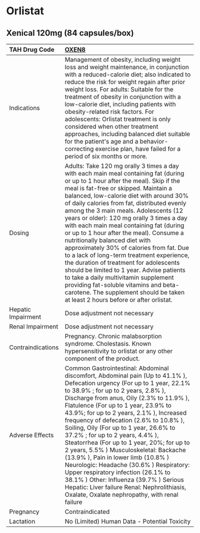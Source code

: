 # Orlistat

## Xenical 120mg (84 capsules/box)

| TAH Drug Code      | [OXEN8](https://www.tahsda.org.tw/drugs/hissearch.php?drug_code=OXEN8)                                                                                                                                                                                                                                                                                                                                                                                                                                                                                                                                                                                                                                                                                                                                                             |
|:-------------------|:-----------------------------------------------------------------------------------------------------------------------------------------------------------------------------------------------------------------------------------------------------------------------------------------------------------------------------------------------------------------------------------------------------------------------------------------------------------------------------------------------------------------------------------------------------------------------------------------------------------------------------------------------------------------------------------------------------------------------------------------------------------------------------------------------------------------------------------|
| Indications        | Management of obesity, including weight loss and weight maintenance, in conjunction with a reduced-calorie diet; also indicated to reduce the risk for weight regain after prior weight loss. For adults: Suitable for the treatment of obesity in conjunction with a low-calorie diet, including patients with obesity-related risk factors. For adolescents: Orlistat treatment is only considered when other treatment approaches, including balanced diet suitable for the patient's age and a behavior-correcting exercise plan, have failed for a period of six months or more.                                                                                                                                                                                                                                              |
| Dosing             | Adults: Take 120 mg orally 3 times a day with each main meal containing fat (during or up to 1 hour after the meal). Skip if the meal is fat-free or skipped. Maintain a balanced, low-calorie diet with around 30% of daily calories from fat, distributed evenly among the 3 main meals. Adolescents (12 years or older): 120 mg orally 3 times a day with each main meal containing fat (during or up to 1 hour after the meal). Consume a nutritionally balanced diet with approximately 30% of calories from fat. Due to a lack of long-term treatment experience, the duration of treatment for adolescents should be limited to 1 year. Advise patients to take a daily multivitamin supplement providing fat-soluble vitamins and beta-carotene. The supplement should be taken at least 2 hours before or after orlistat. |
| Hepatic Impairment | Dose adjustment not necessary                                                                                                                                                                                                                                                                                                                                                                                                                                                                                                                                                                                                                                                                                                                                                                                                      |
| Renal Impairment   | Dose adjustment not necessary                                                                                                                                                                                                                                                                                                                                                                                                                                                                                                                                                                                                                                                                                                                                                                                                      |
| Contraindications  | Pregnancy. Chronic malabsorption syndrome. Cholestasis. Known hypersensitivity to orlistat or any other component of the product.                                                                                                                                                                                                                                                                                                                                                                                                                                                                                                                                                                                                                                                                                                  |
| Adverse Effects    | Common Gastrointestinal: Abdominal discomfort, Abdominal pain (Up to 41.1% ), Defecation urgency (For up to 1 year, 22.1% to 38.9% ; for up to 2 years, 2.8% ), Discharge from anus, Oily (2.3% to 11.9% ), Flatulence (For up to 1 year, 23.9% to 43.9%; for up to 2 years, 2.1% ), Increased frequency of defecation (2.6% to 10.8% ), Soiling, Oily (For up to 1 year, 26.6% to 37.2% ; for up to 2 years, 4.4% ), Steatorrhea (For up to 1 year, 20%; for up to 2 years, 5.5% ) Musculoskeletal: Backache (13.9% ), Pain in lower limb (10.8% ) Neurologic: Headache (30.6% ) Respiratory: Upper respiratory infection (26.1% to 38.1% ) Other: Influenza (39.7% ) Serious Hepatic: Liver failure Renal: Nephrolithiasis, Oxalate, Oxalate nephropathy, with renal failure                                                     |
| Pregnancy          | Contraindicated                                                                                                                                                                                                                                                                                                                                                                                                                                                                                                                                                                                                                                                                                                                                                                                                                    |
| Lactation          | No (Limited) Human Data - Potential Toxicity                                                                                                                                                                                                                                                                                                                                                                                                                                                                                                                                                                                                                                                                                                                                                                                       |

